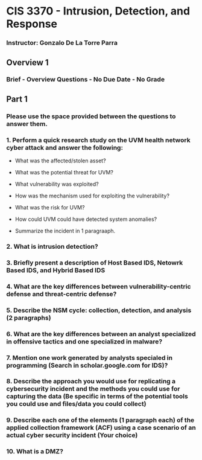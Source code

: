 # CIS 3370 - Intrusion, Detection, and Response
### Instructor: Gonzalo De La Torre Parra

## Overview 1
### Brief - Overview Questions - No Due Date - No Grade 

## Part 1

### Please use the space provided between the questions to answer them.

### 1. Perform a quick research study on the UVM health network cyber attack and answer the following:

- What was the affected/stolen asset?

- What was the potential threat for UVM?

- What vulnerability was exploited?

- How was the mechanism used for exploiting the vulnerability?

- What was the risk for UVM?

- How could UVM could have detected system anomalies?

- Summarize the incident in 1 paragraaph.

### 2. What is intrusion detection?

### 3. Briefly present a description of Host Based IDS, Netowrk Based IDS, and Hybrid Based IDS


### 4. What are the key differences between vulnerability-centric defense and threat-centric defense?

### 5. Describe the NSM cycle: collection, detection, and analysis (2 paragraphs)

### 6. What are the key differences between an analyst specialized in offensive tactics and one specialized in malware?

### 7. Mention one work generated by analysts specialed in programming (Search in scholar.google.com for IDS)?

### 8. Describe the approach you would use for replicating a cybersecurity incident and the methods you could use for capturing the data (Be specific in terms of the potential tools you could use and files/data you could collect)

### 9. Describe each one of the elements (1 paragraph each) of the applied collection framework (ACF) using a case scenario of an actual cyber security incident (Your choice)

### 10. What is a DMZ?  